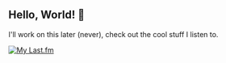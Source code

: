 ## Hello, World! 👋
I'll work on this later (never), check out the cool stuff I listen to.

[![My Last.fm](https://lastfm-recently-played.vercel.app/api?user=Despairiity)](https://www.last.fm/user/Despairiity)

<!--
**Milisource/Milisource** is a ✨ _special_ ✨ repository because its `README.md` (this file) appears on your GitHub profile.

Here are some ideas to get you started:

- 🔭 I’m currently working on ...
- 🌱 I’m currently learning ...
- 👯 I’m looking to collaborate on ...
- 🤔 I’m looking for help with ...
- 💬 Ask me about ...
- 📫 How to reach me: ...
- 😄 Pronouns: ...
- ⚡ Fun fact: ...
-->
